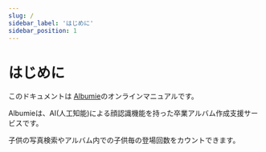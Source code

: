 ```yaml
---
slug: /
sidebar_label: 'はじめに'
sidebar_position: 1
---
```


# はじめに
このドキュメントは [Albumie](https://albumie.app)のオンラインマニュアルです。

Albumieは、AI(人工知能)による顔認識機能を持った卒業アルバム作成支援サービスです。

子供の写真検索やアルバム内での子供毎の登場回数をカウントできます。